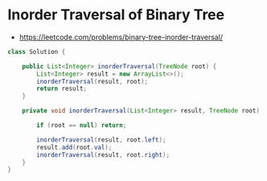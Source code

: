 # Inorder Traversal of Binary Tree

- https://leetcode.com/problems/binary-tree-inorder-traversal/

```java
class Solution {

    public List<Integer> inorderTraversal(TreeNode root) {
        List<Integer> result = new ArrayList<>();
        inorderTraversal(result, root);
        return result;
    }

    private void inorderTraversal(List<Integer> result, TreeNode root) {

        if (root == null) return;

        inorderTraversal(result, root.left);
        result.add(root.val);
        inorderTraversal(result, root.right);
    }
}
```

